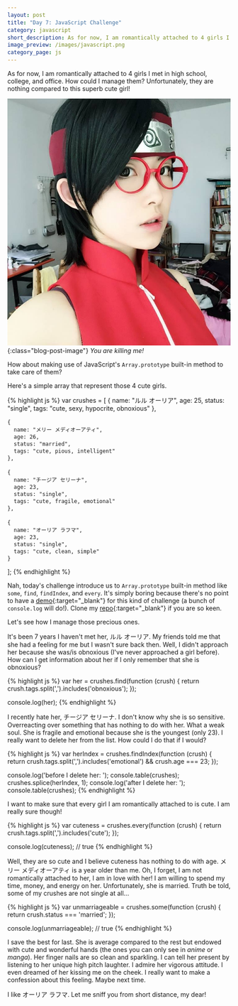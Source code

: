 ```yaml
---
layout: post
title: "Day 7: JavaScript Challenge"
category: javascript
short_description: As for now, I am romantically attached to 4 girls I met in high school, college, and office. How could I manage them?
image_preview: /images/javascript.png
category_page: js
---
```


As for now, I am romantically attached to 4 girls I met in
high school, college, and office. How could I manage them? Unfortunately,
they are nothing compared to this superb cute girl!

![kawai pisaaaan!](/images/kawai.jpg){:class="blog-post-image"}
<em class="description">You are killing me!</em>

How about making use of JavaScript's `Array.prototype` built-in method to take care of them?

Here's a simple array that represent those 4 cute girls.

{% highlight js %}
  var crushes = [
    {
      name: "ルル オーリア",
      age: 25,
      status: "single",
      tags: "cute, sexy, hypocrite, obnoxious"
    },

    {
      name: "メリー メディオーアティ",
      age: 26,
      status: "married",
      tags: "cute, pious, intelligent"
    },

    {
      name: "チージア セリーナ",
      age: 23,
      status: "single",
      tags: "cute, fragile, emotional"
    },

    {
      name: "オーリア ラフマ",
      age: 23,
      status: "single",
      tags: "cute, clean, simple"
    }
  ];
{% endhighlight %}

Nah, today's challenge introduce us to `Array.prototype` built-in method like
`some`, `find`, `findIndex`, and `every`. It's simply boring because there's
no point to have a [demo](/demo_day7){:target="_blank"}
for this kind of challenge (a bunch of `console.log` will do!). Clone my
[repo](https://github.com/miayam/js30){:target="_blank"} if you are so keen.

Let's see how I manage those precious ones.

It's been 7 years I haven't met her, ルル オーリア. My friends told me that
she had a feeling for me but I wasn't sure back then. Well, I didn't approach
her because she was/is obnoxious (I've never approached a girl before). How can
I get information about her if I only remember that she is obnoxious?

{% highlight js %}
  var her = crushes.find(function (crush) {
    return crush.tags.split(',').includes('obnoxious');
  });

  console.log(her);
{% endhighlight %}

I recently hate her, チージア セリーナ. I don't know why she is so sensitive. Overreacting over
something that has nothing to do with her. What a weak soul. She is fragile
and emotional because she is the youngest (only 23). I really want to
delete her from the list. How could I do that if I would?

{% highlight js %}
  var herIndex = crushes.findIndex(function (crush) {
    return crush.tags.split(',').includes('emotional') && crush.age === 23;
  });

  console.log('before I delete her: ');
  console.table(crushes);
  crushes.splice(herIndex, 1);
  console.log('after I delete her: ');
  console.table(crushes);
{% endhighlight %}

I want to make sure that every girl I am romantically attached to is cute.
I am really sure though!

{% highlight js %}
  var cuteness = crushes.every(function (crush) {
    return crush.tags.split(',').includes('cute');
  });

  console.log(cuteness); // true
{% endhighlight %}

Well, they are so cute and I believe cuteness has nothing to do with age.
メリー メディオーアティ is a year older than me. Oh, I forget, I am not
romantically attached to her, I am in love with her! I am willing to spend
my time, money, and energy on her. Unfortunately, she is married. Truth be told,
some of my crushes are not single at all...

{% highlight js %}
  var unmarriageable = crushes.some(function (crush) {
    return crush.status === 'married';
  });

  console.log(unmarriageable); // true
{% endhighlight %}

I save the best for last. She is average compared to the rest but endowed with
cute and wonderful hands (the ones you can only see in *anime* or *manga*).
Her finger nails are so clean and sparkling. I can tell her present by
listening to her unique high pitch laughter. I admire her vigorous attitude.
I even dreamed of her kissing me on the cheek. I really want to make a
confession about this feeling. Maybe next time.

I like オーリア ラフマ. Let me sniff you from short distance, my dear!
